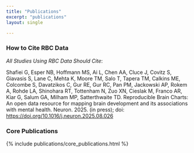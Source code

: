 ```yaml
---
title: "Publications"
excerpt: "publications"
layout: single

---
```


### How to Cite RBC Data

_All Studies Using RBC Data Should Cite_:

Shafiei G, Esper NB, Hoffmann MS, Ai L, Chen AA, Cluce J, Covitz S, Giavasis S, Lane C, Mehta K, Moore TM, Salo T, Tapera TM, Calkins ME, Colcombe S, Davatzikos C, Gur RE, Gur RC, Pan PM, Jackowski AP, Rokem A, Rohde LA, Shinohara RT, Tottenham N, Zuo XN, Cieslak M, Franco AR, Kiar G, Salum GA, Milham MP, Satterthwaite TD. Reproducible Brain Charts: An open data resource for mapping brain development and its associations with mental health. Neuron. 2025. (in press); doi: https://doi.org/10.1016/j.neuron.2025.08.026


### Core Publications

{% include publications/core_publications.html %}
